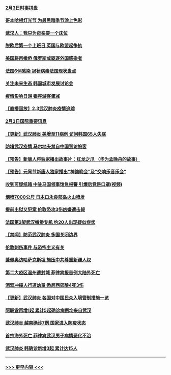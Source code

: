 #### [2月3日时事拼盘](../pages/prog202/a102768402.md?t=02040844) 
#### [哥本哈根灯光节 为最黑暗季节涂上色彩](../pages/prog202/a102768369.md?t=02040844) 
#### [武汉人：我只为母亲要一个床位](../pages/prog202/a102768250.md?t=02040844) 
#### [脱欧后第一个上班日 英国与欧盟起争执](../pages/prog202/a102768252.md?t=02040844) 
#### [美国将再撤侨 俄罗斯或驱逐外国感染者](../pages/prog202/a102768247.md?t=02040844) 
#### [法国6例感染 冠状病毒法国现状盘点](../pages/prog202/a102768157.md?t=02040844) 
#### [关注未来生态 韩国城市发展讨论会](../pages/prog202/a102768153.md?t=02040844) 
#### [疫情影响日游 银座游客骤减](../pages/prog202/a102768160.md?t=02040844) 
#### [【直播回放】2.3武汉肺炎疫情追踪](../pages/prog202/a102768128.md?t=02040844) 
#### [2月3日国际重要讯息](../pages/prog202/a102767896.md?t=02040844) 
#### [【更新】武汉肺炎 美增至11病例 访问韩国65人失联](../pages/prog202/a102758911.md?t=02040844) 
#### [防堵武汉疫情 马尔地夫禁自中国到访旅客](../pages/prog202/a102767847.md?t=02040844) 
#### [【预告】新唐人将独家播出故事片：红龙之爪 （华为孟晚舟的故事）](../pages/prog202/a102767728.md?t=02040844) 
#### [【预告】元宵节新唐人独家播出“神韵晚会”及“交响乐音乐会”](../pages/prog202/a102767674.md?t=02040844) 
#### [收到可疑纸箱 中驻马国领事馆急报警 引爆后竟是口罩(视频)](../pages/prog202/a102767695.md?t=02040844) 
#### [烟喷7000公尺 日本口永良部岛火山喷发](../pages/prog202/a102767687.md?t=02040844) 
#### [提前出狱又犯案 伦敦恐攻3伤凶嫌遭击毙](../pages/prog202/a102767635.md?t=02040844) 
#### [法国第2架武汉撤侨专机 约20人出现疑似症状](../pages/prog202/a102767617.md?t=02040844) 
#### [【禁闻】防范武汉肺炎  多国关闭边界](../pages/prog202/a102767542.md?t=02040844) 
#### [伦敦刺伤事件 与恐怖主义有关](../pages/prog202/a102767509.md?t=02040844) 
#### [蓬佩奥访哈萨克斯坦 施压中共尊重新疆人权](../pages/prog202/a102767395.md?t=02040844) 
#### [第二大疫区温州遭封城 菲律宾报首例大陆外死亡](../pages/prog202/a102767388.md?t=02040844) 
#### [酒驾冲撞人行道幼童 悉尼西郊酿4死3伤](../pages/prog202/a102767238.md?t=02040844) 
#### [【更新】武汉肺炎 各国对中国民众入境管制措施一览](../pages/prog202/a102767170.md?t=02040844) 
#### [阿联酋再增1起 累计5起确诊病例均来自武汉](../pages/prog202/a102767207.md?t=02040844) 
#### [武汉肺炎 越南确诊7例 国家进入防疫状态](../pages/prog202/a102767186.md?t=02040844) 
#### [首宗海外死亡 菲律宾武汉男子病情恶化不治](../pages/prog202/a102767150.md?t=02040844) 
#### [武汉肺炎 韩确诊新增3起 累计达15人](../pages/prog202/a102767132.md?t=02040844) 

----
#### [ >>> 更早内容 <<< ](../indexes/prog202-earlier.md)
